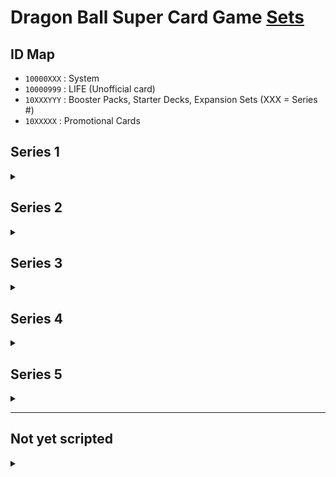 # Dragon Ball Super Card Game [Sets](www.dbs-cardgame.com/us-en/cardlist/)

## ID Map
- `10000XXX` : System
- `10000999` : LIFE (Unofficial card)
- `10XXXYYY` : Booster Packs, Starter Decks, Expansion Sets (XXX = Series #)
- `10XXXXX` : Promotional Cards

## Series 1
<details>
<summary></summary>

- ~**July 28, 2017** : Series 1 Booster Pack | Galactic Battle (DBS-B01) : `10001000-10001125`~
- ~**July 28, 2017** : Series 1 Starter Deck | The Awakening (DBS-SD01) : `10001126-10001131`~
- ~**July 28, 2017** : Promotional Cards | _P-001 One-Hit Destruction Vegeta_ (P-001) : `1000001`~
- ~**July 28, 2017** : Promotional Cards | Shop Tournament 01 (P-002～P-009) : `1000002-1000009`~
- ~**September 22, 2017** : Promotional Cards | _P-010 Intrepid Determination Bardock_ (P-010) : `1000010`~
- ~**November 1, 2017** : Promotional Cards | Shop Tournament 02 (P-012～P-019) : `1000012-1000019`~
- ~**November 1, 2017** : Promotional Cards | _P-020 Ability Unleashed Ultimate Gohan_ (P-020) : `1000020`~
</details>

## Series 2
<details>
<summary></summary>

- ~**November 3, 2017** : Series 2 Booster Pack | Union Force (DBS-B02) : `10002000-10002147`~
- ~**November 3, 2017** : Promotional Cards | _P-011 The Almighty Beam Fused Zamasu_ (P-011) : `1000011`~
- ~**November 3, 2017** : Promotional Cards | Series 2 Super Dash Pack (P-021～P-024) : `1000021-1000024`~
- ~**December 8, 2017** : Promotional Cards | Draft Box 01 (P-025～P-028) : `1000025-1000032`~
- ~**January 26, 2018** : Expansion Set 01 | Mighty Heroes (DBS-BE01) : `10002148-10002154`~
- ~**January 26, 2018** : Expansion Set 02 | Dark Demon's Villains (DBS-BE02) : `10002155-10002161`~
- ~**February 1, 2018** : Promotional Cards | _P-038 Absolute Attack Mira_ (P-038) : `1000042`~
</details>

## Series 3
<details>
<summary></summary>

- ~**March 9, 2018** : Series 3 Booster Pack | Cross Worlds (DBS-B03) : `10003000-10003138`~
- ~**March 9, 2018** : Series 3 Starter Deck | The Extreme Evolution (DBS-SD02) : `10003139-10003144`~
- ~**March 9, 2018** : Series 3 Starter Deck | The Dark Invasion (DBS-SD03) : `10003145-10003150`~
- ~**March 9, 2018** : Promotional Cards | _P-029 Increasing Evil Masked Saiyan_ (P-029) : `1000033`~
- ~**March 9, 2018** : Promotional Cards | Series 3 Super Dash Pack (P-039～P-042) : `1000043-1000046`~
- ~**April 1, 2018** : Promotional Cards | Shop Tournament 03 (P-030～P-037) : `1000034-1000041`~
- ~**April 20, 2018** : Promotional Cards | Draft Box 02 (P-043～P-046) : `1000047-1000054`~
- ~**May 1, 2018** : Promotional Cards | _P-047 Preface of Recovery Son Goku_ (P-047) : `1000055`~
- ~**May 25, 2018** : Themed Booster Pack | The Tournament Of Power (DBS-TB01) : `10003151-10003259`~
</details>

## Series 4
<details>
<summary></summary>

- ~**July 13, 2018** : Series 4 Booster Pack | Colossal Warfare (DBS-B04) : `10004000-10004138`~
- ~**July 13, 2018** : Series 4 Starter Deck | The Guardian of Namekians (DBS-SD04) : `10004139-10004144`~
- ~**July 13, 2018** : Series 4 Starter Deck | The Crimson Saiyan (DBS-SD05) : `10004145-10004150`~
- ~**July 13, 2018** : Promotional Cards | _P-048 Dimension Control Demigra_ (P-048) : `1000056`~
- ~**July 13, 2018** : Promotional Cards | Series 4 Super Dash Pack (P-057～P-060) : `1000065-1000068`~
- ~**July 13, 2018** : Promotional Cards | Shop Tournament 04 (P-049～P-056) : `1000057-1000064`~
- ~**July 19, 2018** : Promotional Cards | _P-061 Pure Hearted Son Goku_ (P-061) : `1000069`~
- ~**August 1, 2018** : Promotional Cards | _P-062 Scrambling Assault Son Goten_ (P-062) : `1000070`~
- ~**August 1, 2018** : Promotional Cards | Championship Pack 2018 (P-063～P-067) : `1000071-1000075`~
- ~**August 2, 2018** : Expansion Set 03 | Ultimate Box (DBS-BE03) : `10004151-10004192`~
- ~**September 15, 2018** : Promotional Cards | _P-068 Broly, Legend's Dawning_ (P-068) : `1000076-1000077`~
- ~**September 21, 2018** : Themed Booster Pack | World Martial Arts Tournament (DBS-TB02) : `10004193-10004274`~
- ~**October 12, 2018** : Promotional Cards | Draft Box 03 (P-070～P-073) : `1000080-1000087`~
- ~**November 1, 2018** : Promotional Cards | _P-074 Crisis Crusher Son Goku_ (P-074) : `1000088`~
</details>

## Series 5
<details>
<summary></summary>

- ~**November 2, 2018** : Series 5 Starter Deck | Resurrected Fusion (DBS-SD06) : `10005142-10005147`~
- ~**November 2, 2018** : Series 5 Starter Deck | Shenron's Advent (DBS-SD07) : `10005148-10005153`~
- ~**November 3, 2018** : Promotional Cards | _P-069 Son Goku & Vegeta_ (P-069) : `1000078-1000079`~
- ~**November 9, 2018** : Series 5 Booster Pack | Miraculous Revival (DBS-B05) : `10005000-10005141`~
- ~**November 9, 2018** : Promotional Cards | _P-075 Black Masked Saiyan, Splintering Mind_ (P-075) : `1000089`~
- ~**November 9, 2018** : Promotional Cards | _P-076 Reality Bender Janemba_ (P-076) : `1000090`~
- ~**November 9, 2018** : Promotional Cards | Shop Tournament 05 (P-077～P-084) : `1000091-1000098`~
- ~**November 9, 2018** : Promotional Cards | Series 5 Super Dash Pack (P-085～P-089) : `1000099-1000104`~
- ~**November 23, 2018** : Other | Gift Box (BT5-053_PR) : `10005062`~
</details>

-----

## Not yet scripted
<details>
<summary></summary>

### Series 5
<details>
<summary></summary>

- **January 11, 2019** : Promotional Cards | DBS: Broly Pack Vol. 1 (P-091～P-092) : `-`
- **January 18, 2019** : Themed Booster Pack | Clash of Fates (DBS-TB03) : `10005154-10005235`
- **February 1, 2019** : Promotional Cards | _P-090 Surprise Attack Frieza_ (P-090) : `-`
- **February 1, 2019** : Promotional Cards | Power Booster: Colossal Warfare (P-112～P-116) : `-`
- **March 2, 2019** : Promotional Cards | DBS: Broly Pack Vol. 3 (P-108～P-111) : `-`
- **March 8, 2019** : Promotional Cards | _P-093 SSB Gogeta, Fusion's Pinnacle_ (P-093) : `-`
- **March 8, 2019** : Promotional Cards | DBS: Broly Pack Vol. 2 (P-103～P-107) : `-`
</details>

### Series 6
<details>
<summary></summary>

- **March 15, 2019** : Series 6 Booster Pack | Destroyer Kings (DBS-B06) : `10006000-10006207`
- **March 15, 2019** : Series 6 Starter Deck | Rising Broly (DBS-SD08) : `10006208-10006218`
- **March 15, 2019** : Promotional Cards | _P-094 SSG Son Goku, Energy of the Gods_ (P-094) : `-`
- **March 15, 2019** : Promotional Cards | Shop Tournament 06 (P-095～P-102) : `-`
- **April 1, 2019** : Promotional Cards | Power Booster: Miraculous Revival (P-119～P-123) : `-`
- **April 5, 2019** : Promotional Cards | Super Dragon Ball Heroes World Mission (P-117～P-118) : `-`
- **May 17, 2019** : Expansion Set 04 | Unity of Saiyans (DBS-BE04) : `10006219-10006222`
- **May 17, 2019** : Expansion Set 05 | Unity of Destruction (DBS-BE05) : `10006223-10006226`
- **May 17, 2019** : Promotional Cards | Expansion Set 04 / 05 Sealed Tournament (P-124～P-125) : `-`
- **June 1, 2019** : Promotional Cards | Championship Pack 2019 (P-138～P-142) : `-`~
- **June 21, 2019** : Expansion Set 06 | Special Anniversary Box (DBS-BE06) : `10006227-10006263`
- ~**June 21, 2019** : Promotional Cards | Special Anniversary Box (P-008_PR～P-089_PR) : `-`~ (Reprint)
- **June 21, 2019** : Promotional Cards | Power Booster: World Martial Arts Tournament (P-143～P-162) : `-`
</details>

### Series 7
<details>
<summary></summary>

- **August 2, 2019** : Series 7 Booster Pack | Assault of the Saiyans (DBS-B07) : `10007000-`
- **August 2, 2019** : Series 7 Starter Deck | Saiyan Legacy (DBS-SD09) : `-`
- **August 2, 2019** : Expert Deck | Universe 6 Assailants (DBS-XD01) : `-`
- **August 2, 2019** : Promotional Cards | Shop Tournament 07 (P-126～P-133) : `-`
- **August 2, 2019** : Promotional Cards | Series 7 Super Dash Pack (P-134～P-137) : `-`
- **September 20, 2019** : Promotional Cards | _P-163 Vegeta, Furious Awakening_ (P-163) : `-`
- **September 20, 2019** : Draft Box 04 | Dragon Brawl (DBS-DB1) : `-`
- **October 25, 2019** : Expansion Set 07 | Magnificent Collection Fusion Hero (DBS-BE07) : `-`
- **October 25, 2019** : Expansion Set 08 | Magnificent Collection Forsaken Warrior (DBS-BE08) : `-`
</details>

### Series 8
<details>
<summary></summary>

- **November 15, 2019** : Series 8 Booster Pack | Malicious Machinations (DBS-B08) : `10008000-`
- **November 15, 2019** : Promotional Cards | _P-164 Godly Aptitude, SSG Son Goku_ (P-164) : `-`
- **November 15, 2019** : Series 8 Pre-release Dash Pack (P-173～P-176) : `-`
- **November 22, 2019** : Series 8 Starter Deck | Parasitic Overlord (DBS-SD10) : `-`
- **November 22, 2019** : Expert Deck | Android Duality (DBS-XD02) : `-`
- **November 29, 2019** : Other | Gift Box 02 (BT8-068_PR02) : `-`
- **November 29, 2019** : Other | Gift Box 03 (BT8-017_PR02) : `-`
- **December 1, 2019** : Promotional Cards | Shop Tournament 08 (P-165～P-172) : `-`
- **January 17, 2020** : Expansion Set 09 | Saiyan Surge (DBS-BE09) : `-`
- **January 17, 2020** : Expansion Set 10 | Namekian Surge (DBS-BE10) : `-`
- **January 17, 2020** : Promotional Cards | Expansion Set Tournament Pack (P-177～P-186) : `-`
- **January 18, 2020** : Promotional Cards | Championship Pack 2020 vol.1 (P-201～P-210) : `-`
- **February 7, 2020** : Promotional Cards | _P-187 Kakarot, the One and Only_ (P-187) : `-`
- **February 7, 2020** : Promotional Cards | Series 9 Pre-release Dash Pack (P-196~P-199) : `-`
</details>

### Series 9
<details>
<summary></summary>

- **February 14, 2020** : Series 9 Booster Pack | Universal Onslaught (DBS-B09) : `10009000-`
- **February 14, 2020** : Series 9 Starter Deck | Instinct Surpassed (DBS-SD11) : `-`
- **February 14, 2020** : Expert Deck | The Ultimate Life Form (DBS-XD03) : `-`
- **February 14, 2020** : Promotional Cards | Shop Tournament 09 (P-188~P-195) : `-`
- **March 27, 2020** : Draft Box 05 | Divine Multiverse (DBS-DB2) : `-`
- **March 27, 2020** : Promotional Cards | _P-200 Zen-Oh_ (P-200) : `-`
- **May 29, 2020** : Expansion Set 11 | Universe 7 Unison (DBS-BE11) : `-`
- **May 29, 2020** : Expansion Set 12 | Universe 11 Unison (DBS-BE12) : `-`
</details>

### Series 10
<details>
<summary></summary>

- **June 5, 2020** : UW01 Starter Deck | Spirit of Potara (DBS-SD12) : `-`
- **June 5, 2020** : UW01 Starter Deck | Clan Collusion (DBS-SD13) : `-`
- **June 5, 2020** : UW01 Starter Deck | Saiyan Wonder (DBS-SD14) : `-`
- **July 17, 2020** : UW01 Booster Pack | Rise of the Unison Warrior (DBS-B10) : `10010000-`
- **August 7, 2020** : Expansion Set 13 | Special Anniversary Box 2020 (DBS-BE13) : `-`
</details>
